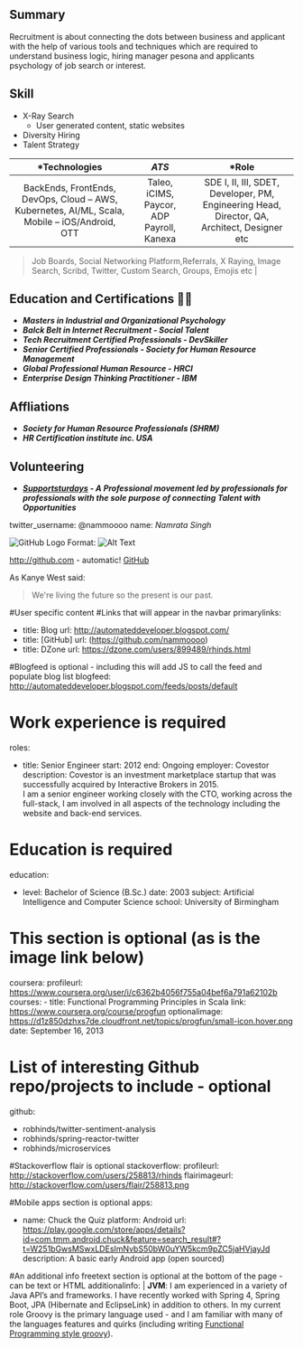 ## Summary
Recruitment is about connecting the dots between business and applicant with the help of various tools and techniques which are required to understand business logic, hiring manager pesona and applicants psychology of job search or interest.
## Skill
 - X-Ray Search 
    * User generated content, static websites
 - Diversity Hiring
 - Talent Strategy

|  *Technologies | *ATS* | *Role |
| :---:        |     :---:      |         :---: |
|BackEnds, FrontEnds, DevOps, Cloud – AWS, Kubernetes, AI/ML, Scala, Mobile – iOS/Android, OTT |  Taleo, iCIMS, Paycor, ADP Payroll, Kanexa |SDE I, II, III, SDET, Developer, PM, Engineering Head, Director, QA, Architect, Designer etc|



> Job Boards, Social Networking Platform,Referrals, X Raying, Image Search, Scribd, Twitter, Custom Search, Groups, Emojis 
etc |

## Education and Certifications 👩‍🎓 
- _**Masters in Industrial and Organizational Psychology**_ <br/> 
- _**Balck Belt in Internet Recruitment - Social Talent**_ <br/>
- _**Tech Recruitment Certified Professionals - DevSkiller**_ <br/>
- _**Senior Certified Professionals - Society for Human Resource Management**_ <br/>
- _**Global Professional Human Resource - HRCI**_ <br/>
- _**Enterprise Design Thinking Practitioner - IBM**_ <br/>
##  Affliations
- _**Society for Human Resource Professionals (SHRM)**_ <br/>
- _**HR Certification institute inc. USA**_ <br/>
## Volunteering
- _**[Supportsturdays](https://supportsaturdays.com/) - A Professional movement led by professionals for professionals with the sole purpose of connecting Talent with Opportunities**_

twitter_username: @nammoooo
name: *Namrata Singh*

 
 ![GitHub Logo](/images/logo.png)
Format: ![Alt Text](url)
 
 http://github.com - automatic!
[GitHub](http://github.com)
 
 As Kanye West said:

> We're living the future so
> the present is our past.
 


#User specific content
#Links that will appear in the navbar
primarylinks:
 - title: Blog
   url: http://automateddeveloper.blogspot.com/
 - title: [GitHub]
   url: (https://github.com/nammoooo)
 - title: DZone
   url: https://dzone.com/users/899489/rhinds.html



#Blogfeed is optional - including this will add JS to call the feed and populate blog list
blogfeed: http://automateddeveloper.blogspot.com/feeds/posts/default

# Work experience is required
roles:
 - title: Senior Engineer
   start: 2012
   end: Ongoing
   employer: Covestor
   description: Covestor is an investment marketplace startup that was successfully acquired by Interactive Brokers in 2015. <br/> I am a senior engineer working closely with the CTO, working across the full-stack, I am involved in all aspects of the technology including the website and back-end services.

# Education is required
education:
 - level: Bachelor of Science (B.Sc.)
   date: 2003
   subject: Artificial Intelligence and Computer Science
   school: University of Birmingham

# This section is optional (as is the image link below)
coursera:
   profileurl: https://www.coursera.org/user/i/c6362b4056f755a04bef6a791a62102b
   courses:
    - title: Functional Programming Principles in Scala
      link: https://www.coursera.org/course/progfun
      optionalimage: https://d1z850dzhxs7de.cloudfront.net/topics/progfun/small-icon.hover.png
      date: September 16, 2013

# List of interesting Github repo/projects to include - optional
github:
 - robhinds/twitter-sentiment-analysis
 - robhinds/spring-reactor-twitter
 - robhinds/microservices

#Stackoverflow flair is optional
stackoverflow:
   profileurl: http://stackoverflow.com/users/258813/rhinds
   flairimageurl: http://stackoverflow.com/users/flair/258813.png

#Mobile apps section is optional
apps:
 - name: Chuck the Quiz
   platform: Android
   url: https://play.google.com/store/apps/details?id=com.tmm.android.chuck&feature=search_result#?t=W251bGwsMSwxLDEsImNvbS50bW0uYW5kcm9pZC5jaHVjayJd
   description: A basic early Android app (open sourced)

#An additional info freetext section is optional at the bottom of the page - can be text or HTML
additionalinfo: |
   <strong>JVM</strong>: I am experienced in a variety of Java API’s and frameworks. I have recently worked with Spring 4, Spring Boot, JPA (Hibernate and EclipseLink) in addition to others.  In my current role Groovy is the primary language used - and I am familiar with many of the languages features and quirks (including writing <a target='_blank' href="https://dzone.com/articles/functional-programming-groovy">Functional Programming style groovy</a>).
